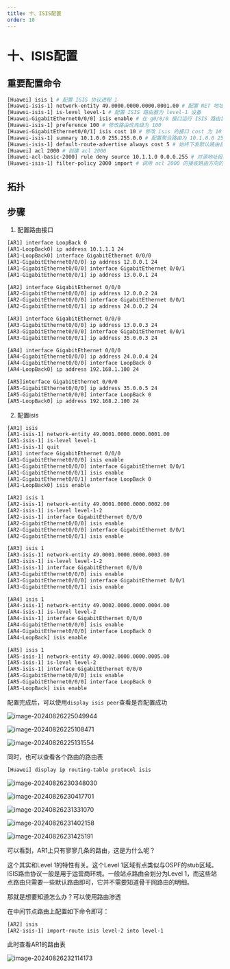 ```yaml
---
title: 十、ISIS配置
order: 10
---
```


# 十、ISIS配置

## 重要配置命令

```bash
[Huawei] isis 1 # 配置 ISIS 协议进程 1
[Huawei-isis-1] network-entity 49.0000.0000.0000.0001.00 # 配置 NET 地址为 49.0000.0000.0000.0001.00
[Huawei-isis-1] is-level level-1 # 配置 ISIS 路由器为 level-1 设备
[Huawei-GigabitEthernet0/0/0] isis enable # 在 g0/0/0 接口运行 ISIS 路由协议
[Huawei-isis-1] preference 100 # 修改路由优先级为 100
[Huawei-GigabitEthernet0/0/1] isis cost 10 # 修改 isis 的接口 cost 为 10
[Huawei-isis-1] summary 10.1.0.0 255.255.0.0 # 配置聚合路由为 10.1.0.0 255.255.0.0
[Huawei-isis-1] default-route-advertise always cost 5 # 始终下发默认路由且 cost 值为 5
[Huawei] acl 2000 # 创建 acl 2000
[Huawei-acl-basic-2000] rule deny source 10.1.1.0 0.0.0.255 # 对源地址段为 10.1.1.0 的路由执行丢弃
[Huawei-isis-1] filter-policy 2000 import # 调用 acl 2000 的接收路由方向的过滤列
```

## 拓扑



## 步骤

1. 配置路由接口

```bash
[AR1] interface LoopBack 0
[AR1-LoopBack0] ip address 10.1.1.1 24
[AR1-LoopBack0] interface GigabitEthernet 0/0/0
[AR1-GigabitEthernet0/0/0] ip address 12.0.0.1 24
[AR1-GigabitEthernet0/0/0] interface GigabitEthernet 0/0/1
[AR1-GigabitEthernet0/0/1] ip address 13.0.0.1 24

[AR2] interface GigabitEthernet 0/0/0
[AR2-GigabitEthernet0/0/0] ip address 12.0.0.2 24
[AR2-GigabitEthernet0/0/0] interface GigabitEthernet 0/0/1
[AR2-GigabitEthernet0/0/1] ip address 24.0.0.2 24

[AR3] interface GigabitEthernet 0/0/0
[AR3-GigabitEthernet0/0/0] ip address 13.0.0.3 24
[AR3-GigabitEthernet0/0/0] interface GigabitEthernet 0/0/1
[AR3-GigabitEthernet0/0/1] ip address 35.0.0.3 24

[AR4] interface GigabitEthernet 0/0/0
[AR4-GigabitEthernet0/0/0] ip address 24.0.0.4 24
[AR4-GigabitEthernet0/0/0] interface LoopBack 0
[AR4-LoopBack0] ip address 192.168.1.100 24

[AR5]interface GigabitEthernet 0/0/0
[AR5-GigabitEthernet0/0/0] ip address 35.0.0.5 24
[AR5-GigabitEthernet0/0/0] interface LoopBack 0
[AR5-LoopBack0] ip address 192.168.2.100 24
```

2. 配置isis

```bash
[AR1] isis
[AR1-isis-1] network-entity 49.0001.0000.0000.0001.00
[AR1-isis-1] is-level level-1
[AR1-isis-1] quit
[AR1] interface GigabitEthernet 0/0/0
[AR1-GigabitEthernet0/0/0] isis enable
[AR1-GigabitEthernet0/0/0] interface GigabitEthernet 0/0/1
[AR1-GigabitEthernet0/0/1] isis enable
[AR1-GigabitEthernet0/0/1] interface LoopBack 0
[AR1-LoopBack0] isis enable

[AR2] isis 1
[AR2-isis-1] network-entity 49.0001.0000.0000.0002.00
[AR2-isis-1] is-level level-1-2
[AR2-isis-1] interface GigabitEthernet 0/0/0
[AR2-GigabitEthernet0/0/0] isis enable
[AR2-GigabitEthernet0/0/0] interface GigabitEthernet 0/0/1
[AR2-GigabitEthernet0/0/1] isis enable

[AR3] isis 1
[AR3-isis-1] network-entity 49.0001.0000.0000.0003.00
[AR3-isis-1] is-level level-1-2
[AR3-isis-1] interface GigabitEthernet 0/0/0
[AR3-GigabitEthernet0/0/0] isis enable
[AR3-GigabitEthernet0/0/0] interface GigabitEthernet 0/0/1
[AR3-GigabitEthernet0/0/1] isis enable

[AR4] isis 1
[AR4-isis-1] network-entity 49.0002.0000.0000.0004.00
[AR4-isis-1] is-level level-2
[AR4-isis-1] interface GigabitEthernet 0/0/0
[AR4-GigabitEthernet0/0/0] isis enable
[AR4-GigabitEthernet0/0/0] interface LoopBack 0
[AR4-LoopBack] isis enable

[AR5] isis 1
[AR5-isis-1] network-entity 49.0002.0000.0000.0005.00
[AR5-isis-1] is-level level-2
[AR5-isis-1] interface GigabitEthernet 0/0/0
[AR5-GigabitEthernet0/0/0] isis enable
[AR5-GigabitEthernet0/0/0] interface LoopBack 0
[AR5-LoopBack] isis enable
```

配置完成后，可以使用`display isis peer`查看是否配置成功

![image-20240826225049944](md_img/image-20240826225049944.png)

![image-20240826225108471](md_img/image-20240826225108471.png)

![image-20240826225131554](md_img/image-20240826225131554.png)

同时，也可以查看各个路由的路由表

```bash
[Huawei] display ip routing-table protocol isis
```

![image-20240826230348030](md_img/image-20240826230348030.png)

![image-20240826230417701](md_img/image-20240826230417701.png)

![image-20240826231331070](md_img/image-20240826231331070.png)

![image-20240826231402158](md_img/image-20240826231402158.png)

![image-20240826231425191](md_img/image-20240826231425191.png)

可以看到，AR1上只有寥寥几条的路由，这是为什么呢？

这个其实和Level 1的特性有关。这个Level 1区域有点类似与OSPF的stub区域。ISIS路由协议一般是用于运营商环境。一般站点路由会划分为Level 1，而这些站点路由只需要一些默认路由即可，它并不需要知道骨干网路由的明细。

那就是想要知道怎么办？可以使用路由渗透

在中间节点路由上配置如下命令即可：

```bash
[AR2] isis
[AR2-isis-1] import-route isis level-2 into level-1 
```

此时查看AR1的路由表

![image-20240826232114173](md_img/image-20240826232114173.png)

